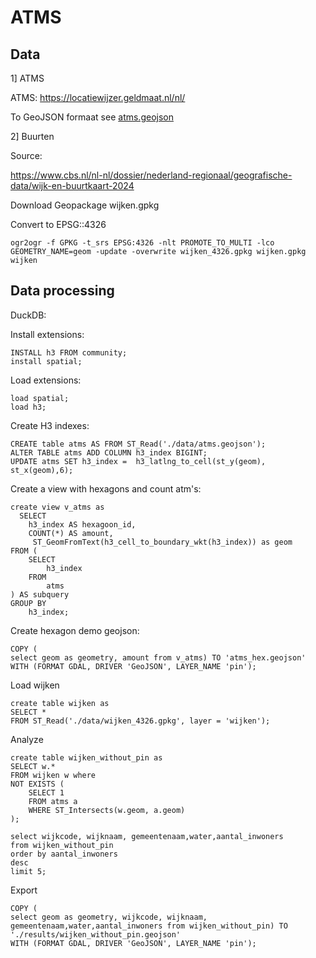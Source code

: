 
# ATMS


## Data

1] ATMS

ATMS: https://locatiewijzer.geldmaat.nl/nl/

To GeoJSON formaat see [atms.geojson](./data/atms.geojson)

2] Buurten

Source: 

https://www.cbs.nl/nl-nl/dossier/nederland-regionaal/geografische-data/wijk-en-buurtkaart-2024

Download Geopackage wijken.gpkg

Convert to EPSG::4326

```
ogr2ogr -f GPKG -t_srs EPSG:4326 -nlt PROMOTE_TO_MULTI -lco GEOMETRY_NAME=geom -update -overwrite wijken_4326.gpkg wijken.gpkg wijken
```

## Data processing

DuckDB:

Install extensions:

```
INSTALL h3 FROM community;
install spatial;
```

Load extensions: 

```
load spatial;
load h3;
```

Create H3 indexes:

```
CREATE table atms AS FROM ST_Read('./data/atms.geojson');
ALTER TABLE atms ADD COLUMN h3_index BIGINT;
UPDATE atms SET h3_index =  h3_latlng_to_cell(st_y(geom), st_x(geom),6);
```

Create a view with hexagons and count atm's:

```
create view v_atms as
  SELECT 
    h3_index AS hexagoon_id,
    COUNT(*) AS amount,
     ST_GeomFromText(h3_cell_to_boundary_wkt(h3_index)) as geom
FROM (
    SELECT 
        h3_index
    FROM 
        atms
) AS subquery
GROUP BY 
    h3_index;
```

Create hexagon demo geojson:

```
COPY (
select geom as geometry, amount from v_atms) TO 'atms_hex.geojson' 
WITH (FORMAT GDAL, DRIVER 'GeoJSON', LAYER_NAME 'pin');
```

Load wijken

```
create table wijken as
SELECT *  
FROM ST_Read('./data/wijken_4326.gpkg', layer = 'wijken');
```

Analyze

```
create table wijken_without_pin as
SELECT w.*
FROM wijken w where
NOT EXISTS (
    SELECT 1
    FROM atms a
    WHERE ST_Intersects(w.geom, a.geom)
);
```

```
select wijkcode, wijknaam, gemeentenaam,water,aantal_inwoners 
from wijken_without_pin
order by aantal_inwoners
desc 
limit 5;
```

Export 

```
COPY (
select geom as geometry, wijkcode, wijknaam, gemeentenaam,water,aantal_inwoners from wijken_without_pin) TO './results/wijken_without_pin.geojson' 
WITH (FORMAT GDAL, DRIVER 'GeoJSON', LAYER_NAME 'pin');
```
